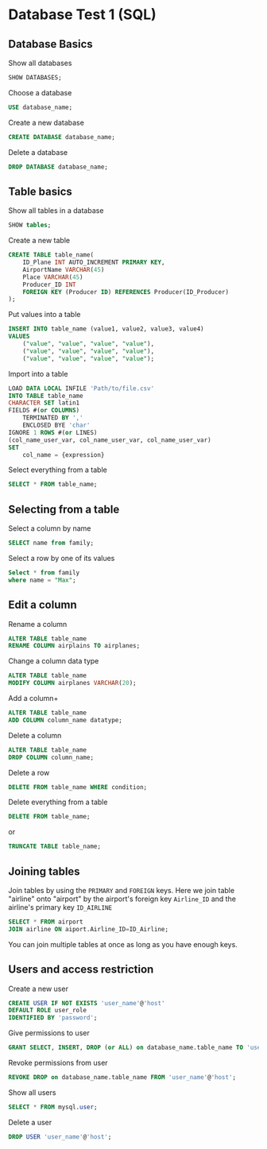 # Database Test 1 (SQL)

## Database Basics

Show all databases
```sql
SHOW DATABASES;
```

Choose a database
```sql
USE database_name;
```

Create a new database
```sql
CREATE DATABASE database_name;
```

Delete a database
```sql
DROP DATABASE database_name;
```

## Table basics
Show all tables in a database
```sql
SHOW tables;
```

Create a new table
```sql
CREATE TABLE table_name(
    ID_Plane INT AUTO_INCREMENT PRIMARY KEY,
    AirportName VARCHAR(45)
    Place VARCHAR(45)
    Producer_ID INT
    FOREIGN KEY (Producer ID) REFERENCES Producer(ID_Producer)
);
```

Put values into a table
```sql
INSERT INTO table_name (value1, value2, value3, value4)
VALUES
    ("value", "value", "value", "value"),
    ("value", "value", "value", "value"),
    ("value", "value", "value", "value");
```

Import into a table
```sql
LOAD DATA LOCAL INFILE 'Path/to/file.csv'
INTO TABLE table_name
CHARACTER SET latin1
FIELDS #(or COLUMNS)
    TERMINATED BY ','
    ENCLOSED BYE 'char'
IGNORE 1 ROWS #(or LINES)
(col_name_user_var, col_name_user_var, col_name_user_var)
SET
    col_name = {expression}
```

Select everything from a table
```sql
SELECT * FROM table_name;
```

## Selecting from a table

Select a column by name 
```sql
SELECT name from family;
```

Select a row by one of its values
```sql
Select * from family
where name = "Max";
```

## Edit a column

Rename a column
```sql
ALTER TABLE table_name
RENAME COLUMN airplains TO airplanes;
```

Change a column data type
```sql
ALTER TABLE table_name
MODIFY COLUMN airplanes VARCHAR(20);
```

Add a column+
```sql
ALTER TABLE table_name
ADD COLUMN column_name datatype;
```

Delete a column
```sql
ALTER TABLE table_name
DROP COLUMN column_name;
```

Delete a row
```sql
DELETE FROM table_name WHERE condition;
```

Delete everything from a table
```sql
DELETE FROM table_name;
```
or
```sql
TRUNCATE TABLE table_name;
```

## Joining tables

Join tables by using the `PRIMARY` and `FOREIGN` keys.
Here we join table "airline" onto "airport" by the airport's foreign key `Airline_ID` and the airline's primary key `ID_AIRLINE`

```sql
SELECT * FROM airport
JOIN airline ON aiport.Airline_ID=ID_Airline;
```

You can join multiple tables at once as long as you have enough keys.

## Users and access restriction

Create a new user
```sql
CREATE USER IF NOT EXISTS 'user_name'@'host'
DEFAULT ROLE user_role
IDENTIFIED BY 'password';
```

Give permissions to user
```sql
GRANT SELECT, INSERT, DROP (or ALL) on database_name.table_name TO 'user_name'@'host';
```

Revoke permissions from user
```sql
REVOKE DROP on database_name.table_name FROM 'user_name'@'host';
```

Show all users
```sql
SELECT * FROM mysql.user;
```

Delete a user
```sql
DROP USER 'user_name'@'host';
```












